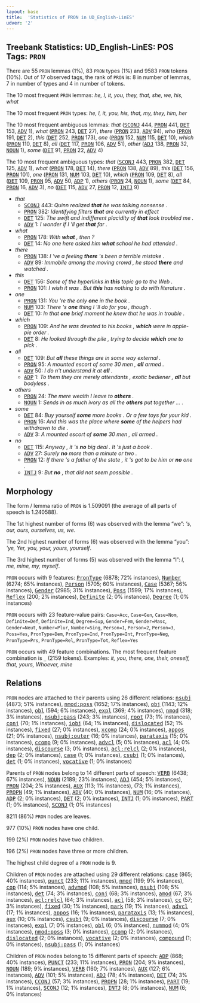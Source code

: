 ```yaml
---
layout: base
title:  'Statistics of PRON in UD_English-LinES'
udver: '2'
---
```


## Treebank Statistics: UD_English-LinES: POS Tags: `PRON`

There are 55 `PRON` lemmas (1%), 83 `PRON` types (1%) and 9583 `PRON` tokens (10%).
Out of 17 observed tags, the rank of `PRON` is: 8 in number of lemmas, 7 in number of types and 4 in number of tokens.

The 10 most frequent `PRON` lemmas: <em>he, I, it, you, they, that, she, we, his, what</em>

The 10 most frequent `PRON` types:  <em>he, I, it, you, his, that, my, they, him, her</em>

The 10 most frequent ambiguous lemmas: <em>that</em> (<tt><a href="en_lines-pos-SCONJ.html">SCONJ</a></tt> 444, <tt><a href="en_lines-pos-PRON.html">PRON</a></tt> 441, <tt><a href="en_lines-pos-DET.html">DET</a></tt> 153, <tt><a href="en_lines-pos-ADV.html">ADV</a></tt> 1), <em>what</em> (<tt><a href="en_lines-pos-PRON.html">PRON</a></tt> 243, <tt><a href="en_lines-pos-DET.html">DET</a></tt> 27), <em>there</em> (<tt><a href="en_lines-pos-PRON.html">PRON</a></tt> 233, <tt><a href="en_lines-pos-ADV.html">ADV</a></tt> 94), <em>who</em> (<tt><a href="en_lines-pos-PRON.html">PRON</a></tt> 191, <tt><a href="en_lines-pos-DET.html">DET</a></tt> 2), <em>this</em> (<tt><a href="en_lines-pos-DET.html">DET</a></tt> 252, <tt><a href="en_lines-pos-PRON.html">PRON</a></tt> 173), <em>one</em> (<tt><a href="en_lines-pos-PRON.html">PRON</a></tt> 152, <tt><a href="en_lines-pos-NUM.html">NUM</a></tt> 115, <tt><a href="en_lines-pos-DET.html">DET</a></tt> 10), <em>which</em> (<tt><a href="en_lines-pos-PRON.html">PRON</a></tt> 110, <tt><a href="en_lines-pos-DET.html">DET</a></tt> 8), <em>all</em> (<tt><a href="en_lines-pos-DET.html">DET</a></tt> 117, <tt><a href="en_lines-pos-PRON.html">PRON</a></tt> 106, <tt><a href="en_lines-pos-ADV.html">ADV</a></tt> 51), <em>other</em> (<tt><a href="en_lines-pos-ADJ.html">ADJ</a></tt> 138, <tt><a href="en_lines-pos-PRON.html">PRON</a></tt> 32, <tt><a href="en_lines-pos-NOUN.html">NOUN</a></tt> 1), <em>some</em> (<tt><a href="en_lines-pos-DET.html">DET</a></tt> 91, <tt><a href="en_lines-pos-PRON.html">PRON</a></tt> 22, <tt><a href="en_lines-pos-ADV.html">ADV</a></tt> 4)

The 10 most frequent ambiguous types:  <em>that</em> (<tt><a href="en_lines-pos-SCONJ.html">SCONJ</a></tt> 443, <tt><a href="en_lines-pos-PRON.html">PRON</a></tt> 382, <tt><a href="en_lines-pos-DET.html">DET</a></tt> 125, <tt><a href="en_lines-pos-ADV.html">ADV</a></tt> 1), <em>what</em> (<tt><a href="en_lines-pos-PRON.html">PRON</a></tt> 178, <tt><a href="en_lines-pos-DET.html">DET</a></tt> 14), <em>there</em> (<tt><a href="en_lines-pos-PRON.html">PRON</a></tt> 138, <tt><a href="en_lines-pos-ADV.html">ADV</a></tt> 89), <em>this</em> (<tt><a href="en_lines-pos-DET.html">DET</a></tt> 156, <tt><a href="en_lines-pos-PRON.html">PRON</a></tt> 101), <em>one</em> (<tt><a href="en_lines-pos-PRON.html">PRON</a></tt> 131, <tt><a href="en_lines-pos-NUM.html">NUM</a></tt> 103, <tt><a href="en_lines-pos-DET.html">DET</a></tt> 10), <em>which</em> (<tt><a href="en_lines-pos-PRON.html">PRON</a></tt> 109, <tt><a href="en_lines-pos-DET.html">DET</a></tt> 8), <em>all</em> (<tt><a href="en_lines-pos-DET.html">DET</a></tt> 109, <tt><a href="en_lines-pos-PRON.html">PRON</a></tt> 95, <tt><a href="en_lines-pos-ADV.html">ADV</a></tt> 50, <tt><a href="en_lines-pos-ADP.html">ADP</a></tt> 1), <em>others</em> (<tt><a href="en_lines-pos-PRON.html">PRON</a></tt> 24, <tt><a href="en_lines-pos-NOUN.html">NOUN</a></tt> 1), <em>some</em> (<tt><a href="en_lines-pos-DET.html">DET</a></tt> 84, <tt><a href="en_lines-pos-PRON.html">PRON</a></tt> 16, <tt><a href="en_lines-pos-ADV.html">ADV</a></tt> 3), <em>no</em> (<tt><a href="en_lines-pos-DET.html">DET</a></tt> 115, <tt><a href="en_lines-pos-ADV.html">ADV</a></tt> 27, <tt><a href="en_lines-pos-PRON.html">PRON</a></tt> 12, <tt><a href="en_lines-pos-INTJ.html">INTJ</a></tt> 9)


* <em>that</em>
  * <tt><a href="en_lines-pos-SCONJ.html">SCONJ</a></tt> 443: <em>Quinn realized <b>that</b> he was talking nonsense .</em>
  * <tt><a href="en_lines-pos-PRON.html">PRON</a></tt> 382: <em>Identifying filters <b>that</b> are currently in effect</em>
  * <tt><a href="en_lines-pos-DET.html">DET</a></tt> 125: <em>The swift and indifferent placidity of <b>that</b> look troubled me .</em>
  * <tt><a href="en_lines-pos-ADV.html">ADV</a></tt> 1: <em>I wonder if I 'll get <b>that</b> far .</em>
* <em>what</em>
  * <tt><a href="en_lines-pos-PRON.html">PRON</a></tt> 178: <em>With <b>what</b> , then ?</em>
  * <tt><a href="en_lines-pos-DET.html">DET</a></tt> 14: <em>No one here asked him <b>what</b> school he had attended .</em>
* <em>there</em>
  * <tt><a href="en_lines-pos-PRON.html">PRON</a></tt> 138: <em>I 've a feeling <b>there</b> 's been a terrible mistake .</em>
  * <tt><a href="en_lines-pos-ADV.html">ADV</a></tt> 89: <em>Immobile among the moving crowd , he stood <b>there</b> and watched .</em>
* <em>this</em>
  * <tt><a href="en_lines-pos-DET.html">DET</a></tt> 156: <em>Some of the hyperlinks in <b>this</b> topic go to the Web .</em>
  * <tt><a href="en_lines-pos-PRON.html">PRON</a></tt> 101: <em>I wish it was . But <b>this</b> has nothing to do with literature .</em>
* <em>one</em>
  * <tt><a href="en_lines-pos-PRON.html">PRON</a></tt> 131: <em>You 're the only <b>one</b> in the book .</em>
  * <tt><a href="en_lines-pos-NUM.html">NUM</a></tt> 103: <em>There 's <b>one</b> thing I 'll do for you , though .</em>
  * <tt><a href="en_lines-pos-DET.html">DET</a></tt> 10: <em>In that <b>one</b> brief moment he knew that he was in trouble .</em>
* <em>which</em>
  * <tt><a href="en_lines-pos-PRON.html">PRON</a></tt> 109: <em>And he was devoted to his books , <b>which</b> were in apple-pie order .</em>
  * <tt><a href="en_lines-pos-DET.html">DET</a></tt> 8: <em>He looked through the pile , trying to decide <b>which</b> one to pick .</em>
* <em>all</em>
  * <tt><a href="en_lines-pos-DET.html">DET</a></tt> 109: <em>But <b>all</b> these things are in some way external .</em>
  * <tt><a href="en_lines-pos-PRON.html">PRON</a></tt> 95: <em>A mounted escort of some 30 men , <b>all</b> armed .</em>
  * <tt><a href="en_lines-pos-ADV.html">ADV</a></tt> 50: <em>I do n't understand it at <b>all</b> .</em>
  * <tt><a href="en_lines-pos-ADP.html">ADP</a></tt> 1: <em>To them they are merely attendants , exotic bediener , <b>all</b> but bodyless .</em>
* <em>others</em>
  * <tt><a href="en_lines-pos-PRON.html">PRON</a></tt> 24: <em>The mere wealth I leave to <b>others</b> .</em>
  * <tt><a href="en_lines-pos-NOUN.html">NOUN</a></tt> 1: <em>Sends in as much ivory as all the <b>others</b> put together ... .</em>
* <em>some</em>
  * <tt><a href="en_lines-pos-DET.html">DET</a></tt> 84: <em>Buy yourself <b>some</b> more books . Or a few toys for your kid .</em>
  * <tt><a href="en_lines-pos-PRON.html">PRON</a></tt> 16: <em>And this was the place where <b>some</b> of the helpers had withdrawn to die .</em>
  * <tt><a href="en_lines-pos-ADV.html">ADV</a></tt> 3: <em>A mounted escort of <b>some</b> 30 men , all armed .</em>
* <em>no</em>
  * <tt><a href="en_lines-pos-DET.html">DET</a></tt> 115: <em>Anyway , it 's <b>no</b> big deal . It 's just a book .</em>
  * <tt><a href="en_lines-pos-ADV.html">ADV</a></tt> 27: <em>Surely <b>no</b> more than a minute or two .</em>
  * <tt><a href="en_lines-pos-PRON.html">PRON</a></tt> 12: <em>If there 's a father of the state , it 's got to be him or <b>no</b> one .</em>
  * <tt><a href="en_lines-pos-INTJ.html">INTJ</a></tt> 9: <em>But <b>no</b> , that did not seem possible .</em>

## Morphology

The form / lemma ratio of `PRON` is 1.509091 (the average of all parts of speech is 1.240588).

The 1st highest number of forms (6) was observed with the lemma “we”: <em>'s, our, ours, ourselves, us, we</em>.

The 2nd highest number of forms (6) was observed with the lemma “you”: <em>'ye, Yer, you, your, yours, yourself</em>.

The 3rd highest number of forms (5) was observed with the lemma “I”: <em>I, me, mine, my, myself</em>.

`PRON` occurs with 9 features: <tt><a href="en_lines-feat-PronType.html">PronType</a></tt> (6878; 72% instances), <tt><a href="en_lines-feat-Number.html">Number</a></tt> (6274; 65% instances), <tt><a href="en_lines-feat-Person.html">Person</a></tt> (5705; 60% instances), <tt><a href="en_lines-feat-Case.html">Case</a></tt> (5367; 56% instances), <tt><a href="en_lines-feat-Gender.html">Gender</a></tt> (2985; 31% instances), <tt><a href="en_lines-feat-Poss.html">Poss</a></tt> (1599; 17% instances), <tt><a href="en_lines-feat-Reflex.html">Reflex</a></tt> (200; 2% instances), <tt><a href="en_lines-feat-Definite.html">Definite</a></tt> (2; 0% instances), <tt><a href="en_lines-feat-Degree.html">Degree</a></tt> (1; 0% instances)

`PRON` occurs with 23 feature-value pairs: `Case=Acc`, `Case=Gen`, `Case=Nom`, `Definite=Def`, `Definite=Ind`, `Degree=Sup`, `Gender=Fem`, `Gender=Masc`, `Gender=Neut`, `Number=Plur`, `Number=Sing`, `Person=1`, `Person=2`, `Person=3`, `Poss=Yes`, `PronType=Dem`, `PronType=Ind`, `PronType=Int`, `PronType=Neg`, `PronType=Prs`, `PronType=Rel`, `PronType=Tot`, `Reflex=Yes`

`PRON` occurs with 49 feature combinations.
The most frequent feature combination is `_` (2159 tokens).
Examples: <em>it, you, there, one, their, oneself, that, yours, Whoever, mine</em>


## Relations

`PRON` nodes are attached to their parents using 26 different relations: <tt><a href="en_lines-dep-nsubj.html">nsubj</a></tt> (4873; 51% instances), <tt><a href="en_lines-dep-nmod-poss.html">nmod:poss</a></tt> (1652; 17% instances), <tt><a href="en_lines-dep-obj.html">obj</a></tt> (1143; 12% instances), <tt><a href="en_lines-dep-obl.html">obl</a></tt> (594; 6% instances), <tt><a href="en_lines-dep-expl.html">expl</a></tt> (369; 4% instances), <tt><a href="en_lines-dep-nmod.html">nmod</a></tt> (318; 3% instances), <tt><a href="en_lines-dep-nsubj-pass.html">nsubj:pass</a></tt> (243; 3% instances), <tt><a href="en_lines-dep-root.html">root</a></tt> (73; 1% instances), <tt><a href="en_lines-dep-conj.html">conj</a></tt> (70; 1% instances), <tt><a href="en_lines-dep-iobj.html">iobj</a></tt> (64; 1% instances), <tt><a href="en_lines-dep-dislocated.html">dislocated</a></tt> (52; 1% instances), <tt><a href="en_lines-dep-fixed.html">fixed</a></tt> (27; 0% instances), <tt><a href="en_lines-dep-xcomp.html">xcomp</a></tt> (24; 0% instances), <tt><a href="en_lines-dep-appos.html">appos</a></tt> (21; 0% instances), <tt><a href="en_lines-dep-nsubj-outer.html">nsubj:outer</a></tt> (16; 0% instances), <tt><a href="en_lines-dep-parataxis.html">parataxis</a></tt> (15; 0% instances), <tt><a href="en_lines-dep-ccomp.html">ccomp</a></tt> (9; 0% instances), <tt><a href="en_lines-dep-advcl.html">advcl</a></tt> (5; 0% instances), <tt><a href="en_lines-dep-acl.html">acl</a></tt> (4; 0% instances), <tt><a href="en_lines-dep-discourse.html">discourse</a></tt> (3; 0% instances), <tt><a href="en_lines-dep-acl-relcl.html">acl:relcl</a></tt> (2; 0% instances), <tt><a href="en_lines-dep-dep.html">dep</a></tt> (2; 0% instances), <tt><a href="en_lines-dep-case.html">case</a></tt> (1; 0% instances), <tt><a href="en_lines-dep-csubj.html">csubj</a></tt> (1; 0% instances), <tt><a href="en_lines-dep-det.html">det</a></tt> (1; 0% instances), <tt><a href="en_lines-dep-vocative.html">vocative</a></tt> (1; 0% instances)

Parents of `PRON` nodes belong to 14 different parts of speech: <tt><a href="en_lines-pos-VERB.html">VERB</a></tt> (6438; 67% instances), <tt><a href="en_lines-pos-NOUN.html">NOUN</a></tt> (2189; 23% instances), <tt><a href="en_lines-pos-ADJ.html">ADJ</a></tt> (454; 5% instances), <tt><a href="en_lines-pos-PRON.html">PRON</a></tt> (204; 2% instances), <tt><a href="en_lines-pos-AUX.html">AUX</a></tt> (113; 1% instances),  (73; 1% instances), <tt><a href="en_lines-pos-PROPN.html">PROPN</a></tt> (49; 1% instances), <tt><a href="en_lines-pos-ADV.html">ADV</a></tt> (40; 0% instances), <tt><a href="en_lines-pos-NUM.html">NUM</a></tt> (16; 0% instances), <tt><a href="en_lines-pos-ADP.html">ADP</a></tt> (2; 0% instances), <tt><a href="en_lines-pos-DET.html">DET</a></tt> (2; 0% instances), <tt><a href="en_lines-pos-INTJ.html">INTJ</a></tt> (1; 0% instances), <tt><a href="en_lines-pos-PART.html">PART</a></tt> (1; 0% instances), <tt><a href="en_lines-pos-SCONJ.html">SCONJ</a></tt> (1; 0% instances)

8211 (86%) `PRON` nodes are leaves.

977 (10%) `PRON` nodes have one child.

199 (2%) `PRON` nodes have two children.

196 (2%) `PRON` nodes have three or more children.

The highest child degree of a `PRON` node is 9.

Children of `PRON` nodes are attached using 29 different relations: <tt><a href="en_lines-dep-case.html">case</a></tt> (865; 40% instances), <tt><a href="en_lines-dep-punct.html">punct</a></tt> (233; 11% instances), <tt><a href="en_lines-dep-nmod.html">nmod</a></tt> (199; 9% instances), <tt><a href="en_lines-dep-cop.html">cop</a></tt> (114; 5% instances), <tt><a href="en_lines-dep-advmod.html">advmod</a></tt> (108; 5% instances), <tt><a href="en_lines-dep-nsubj.html">nsubj</a></tt> (108; 5% instances), <tt><a href="en_lines-dep-det.html">det</a></tt> (74; 3% instances), <tt><a href="en_lines-dep-conj.html">conj</a></tt> (68; 3% instances), <tt><a href="en_lines-dep-amod.html">amod</a></tt> (67; 3% instances), <tt><a href="en_lines-dep-acl-relcl.html">acl:relcl</a></tt> (64; 3% instances), <tt><a href="en_lines-dep-acl.html">acl</a></tt> (58; 3% instances), <tt><a href="en_lines-dep-cc.html">cc</a></tt> (57; 3% instances), <tt><a href="en_lines-dep-fixed.html">fixed</a></tt> (30; 1% instances), <tt><a href="en_lines-dep-mark.html">mark</a></tt> (19; 1% instances), <tt><a href="en_lines-dep-advcl.html">advcl</a></tt> (17; 1% instances), <tt><a href="en_lines-dep-appos.html">appos</a></tt> (16; 1% instances), <tt><a href="en_lines-dep-parataxis.html">parataxis</a></tt> (13; 1% instances), <tt><a href="en_lines-dep-aux.html">aux</a></tt> (10; 0% instances), <tt><a href="en_lines-dep-csubj.html">csubj</a></tt> (9; 0% instances), <tt><a href="en_lines-dep-discourse.html">discourse</a></tt> (7; 0% instances), <tt><a href="en_lines-dep-expl.html">expl</a></tt> (7; 0% instances), <tt><a href="en_lines-dep-obl.html">obl</a></tt> (6; 0% instances), <tt><a href="en_lines-dep-nummod.html">nummod</a></tt> (4; 0% instances), <tt><a href="en_lines-dep-nmod-poss.html">nmod:poss</a></tt> (3; 0% instances), <tt><a href="en_lines-dep-ccomp.html">ccomp</a></tt> (2; 0% instances), <tt><a href="en_lines-dep-dislocated.html">dislocated</a></tt> (2; 0% instances), <tt><a href="en_lines-dep-vocative.html">vocative</a></tt> (2; 0% instances), <tt><a href="en_lines-dep-compound.html">compound</a></tt> (1; 0% instances), <tt><a href="en_lines-dep-nsubj-pass.html">nsubj:pass</a></tt> (1; 0% instances)

Children of `PRON` nodes belong to 15 different parts of speech: <tt><a href="en_lines-pos-ADP.html">ADP</a></tt> (868; 40% instances), <tt><a href="en_lines-pos-PUNCT.html">PUNCT</a></tt> (233; 11% instances), <tt><a href="en_lines-pos-PRON.html">PRON</a></tt> (204; 9% instances), <tt><a href="en_lines-pos-NOUN.html">NOUN</a></tt> (189; 9% instances), <tt><a href="en_lines-pos-VERB.html">VERB</a></tt> (160; 7% instances), <tt><a href="en_lines-pos-AUX.html">AUX</a></tt> (127; 6% instances), <tt><a href="en_lines-pos-ADV.html">ADV</a></tt> (101; 5% instances), <tt><a href="en_lines-pos-ADJ.html">ADJ</a></tt> (78; 4% instances), <tt><a href="en_lines-pos-DET.html">DET</a></tt> (74; 3% instances), <tt><a href="en_lines-pos-CCONJ.html">CCONJ</a></tt> (57; 3% instances), <tt><a href="en_lines-pos-PROPN.html">PROPN</a></tt> (28; 1% instances), <tt><a href="en_lines-pos-PART.html">PART</a></tt> (19; 1% instances), <tt><a href="en_lines-pos-SCONJ.html">SCONJ</a></tt> (12; 1% instances), <tt><a href="en_lines-pos-INTJ.html">INTJ</a></tt> (8; 0% instances), <tt><a href="en_lines-pos-NUM.html">NUM</a></tt> (6; 0% instances)

